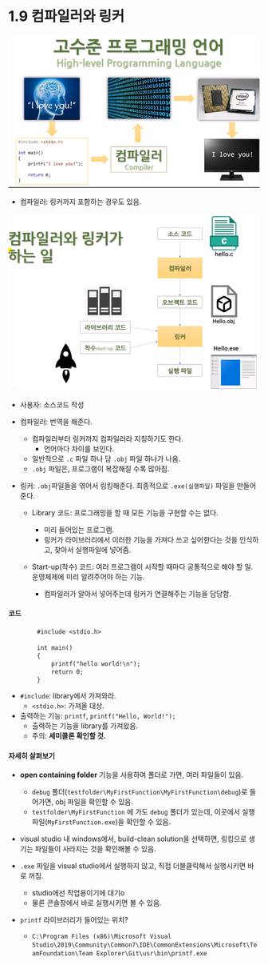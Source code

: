 # 1.9 컴파일러와 링커

![](../images/chapter1/compiler1.png)

* 컴파일러: 링커까지 포함하는 경우도 있음.

![](../images/chapter1/compiler2.png)

* 사용자: 소스코드 작성
* 컴파일러: 번역을 해준다.
    - 컴파일러부터 링커까지 컴파일러라 지칭하기도 한다.
        - 언어마다 차이를 보인다.
    - 일반적으로 `.c` 파일 하나 당 `.obj` 파일 하나가 나옴.
    - `.obj` 파일은, 프로그램이 복잡해질 수록 많아짐.

* 링커: `.obj`파일들을 엮어서 링킹해준다. 최종적으로 `.exe(실행파일)` 파일을 만들어준다.
    - Library 코드: 프로그래밍을 할 때 모든 기능을 구현할 수는 없다.
        - 미리 들어있는 프로그램. 
        - 링커가 라이브러리에서 이러한 기능을 가져다 쓰고 싶어한다는 것을 인식하고, 찾아서 실행파일에 넣어줌.
    
    - Start-up(착수) 코드: 여러 프로그램이 시작할 때마다 공통적으로 해야 할 일. 운영체제에 미리 알려주어야 하는 기능.
        - 컴파일러가 알아서 넣어주는데 링커가 연결해주는 기능을 담당함.

#### 코드

            #include <stdio.h>

            int main()
            {
                printf("hello world!\n");
                return 0;
            }

* `#include`: library에서 가져와라.
    - `<stdio.h>`: 가져올 대상.
* 출력하는 기능: `printf`, `printf("Hello, World!");`
    - 출력하는 기능을 library를 가져왔음.
    - 주의: __세미콜론 확인할 것.__

#### 자세히 살펴보기

* __open containing folder__ 기능을 사용하여 폴더로 가면, 여러 파일들이 있음.
    - `debug` 폴더(`testfolder\MyFirstFunction\MyFirstFunction\debug`)로 들어가면, obj 파일을 확인할 수 있음.
    - `testfolder\MyFirstFunction` 에 가도 `debug` 폴더가 있는데, 이곳에서 실행파일(`MyFirstFunction.exe`)을 확인할 수 있음.

* visual studio 내 windows에서, build-clean solution을 선택하면, 링킹으로 생기는 파일들이 사라지는 것을 확인해볼 수 있음.

* `.exe` 파일을 visual studio에서 실행하지 않고, 직접 더블클릭해서 실행시키면 바로 꺼짐.
    - studio에선 작업용이기에 대기o
    - 물론 콘솔창에서 바로 실행시키면 볼 수 있음.

* `printf` 라이브러리가 들어있는 위치?
    - `C:\Program Files (x86)\Microsoft Visual Studio\2019\Community\Common7\IDE\CommonExtensions\Microsoft\TeamFoundation\Team Explorer\Git\usr\bin\printf.exe`
    
